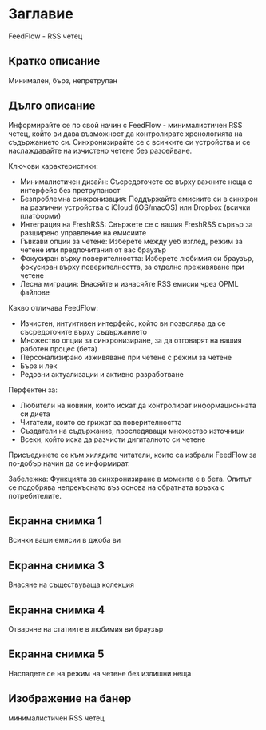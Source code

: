 # Заглавие

FeedFlow - RSS четец

## Кратко описание

Минимален, бърз, непретрупан

## Дълго описание
Информирайте се по свой начин с FeedFlow - минималистичен RSS четец, който ви
дава възможност да контролирате хронологията на съдържанието си. Синхронизирайте
се с всичките си устройства и се наслаждавайте на изчистено четене без
разсейване.

Ключови характеристики:

- Минималистичен дизайн: Съсредоточете се върху важните неща с интерфейс без
  претрупаност
- Безпроблемна синхронизация: Поддържайте емисиите си в синхрон на различни
  устройства с iCloud (iOS/macOS) или Dropbox (всички платформи)
- Интеграция на FreshRSS: Свържете се с вашия FreshRSS сървър за разширено
  управление на емисиите
- Гъвкави опции за четене: Изберете между уеб изглед, режим за четене или
  предпочитания от вас браузър
- Фокусиран върху поверителността: Изберете любимия си браузър, фокусиран върху
  поверителността, за отделно преживяване при четене
- Лесна миграция: Внасяйте и изнасяйте RSS емисии чрез OPML файлове

Какво отличава FeedFlow:

- Изчистен, интуитивен интерфейс, който ви позволява да се съсредоточите върху
  съдържанието
- Множество опции за синхронизиране, за да отговарят на вашия работен процес
  (бета)
- Персонализирано изживяване при четене с режим за четене
- Бърз и лек
- Редовни актуализации и активно разработване

Перфектен за:
- Любители на новини, които искат да контролират информационната си диета
- Читатели, които се грижат за поверителността
- Създатели на съдържание, проследяващи множество източници
- Всеки, който иска да разчисти дигиталното си четене

Присъединете се към хилядите читатели, които са избрали FeedFlow за по-добър
начин да се информират.

Забележка: Функцията за синхронизиране в момента е в бета. Опитът се подобрява
непрекъснато въз основа на обратната връзка с потребителите.

## Екранна снимка 1

Всички ваши емисии в джоба ви

## Екранна снимка 3

Внасяне на съществуваща колекция

## Екранна снимка 4

Отваряне на статиите в любимия ви браузър

## Екранна снимка 5

Насладете се на режим на четене без излишни неща

## Изображение на банер

минималистичен RSS четец
